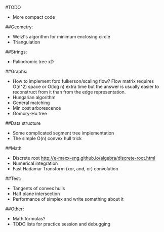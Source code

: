 #TODO

* More compact code

##Geometry:
* Welzl's algorithm for minimum enclosing circle
* Triangulation

##Strings:
* Palindromic tree xD

##Graphs:
* How to implement ford fulkerson/scaling flow? Flow matrix requires O(n^2) space or O(log n) extra time but the answer is usually easier to reconstruct from it than from the edge representation.
* Hungarian algorithm
* General matching
* Min cost arborescence
* Gomory-Hu tree

##Data structure
* Some complicated segment tree implementation
* The simple O(n) convex hull trick

##Math
* Discrete root http://e-maxx-eng.github.io/algebra/discrete-root.html
* Numerical integration
* Fast Hadamar Transform (xor, and, or) convolution

##Test:
* Tangents of convex hulls
* Half plane intersection
* Performance of simplex and write something about it

##Other:
* Math formulas?
* TODO lists for practice session and debugging
